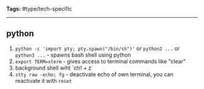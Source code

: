 **Tags:** #type/tech-specific 

---
## python
1. `python -c 'import pty; pty.spawn("/bin/sh")'` or `python2 ...` or `python3 ...` - spawns bash shell using python
2. `export TERM=xterm` - gives access to terminal commands like "clear"
3. background shell wiht `ctrl + z´
4. `stty raw -echo; fg` - deactivate echo of own terminal, you can reactivate it with `reset`